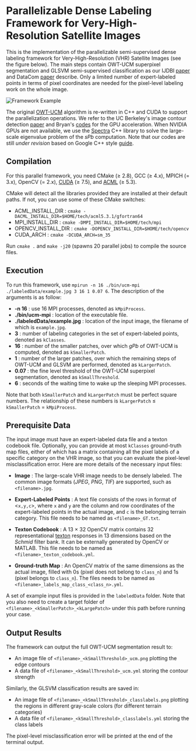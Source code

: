 # Parallelizable Dense Labeling Framework for Very-High-Resolution Satellite Images

This is the implementation of the parallelizable semi-supervised dense labeling framework for Very-High-Resolution (VHR) Satellite Images (see the figure below). The main steps contain OWT-UCM superpixel segmentation and GLSVM semi-supervised classification as our IJDBI [paper](https://www.cise.ufl.edu/~anand/pdf/IJBDI_anandlyx_webversion.pdf) and DataCom [paper](https://ieeexplore.ieee.org/abstract/document/8328526/) describe. Only a limited number of expert-labeled points in terms of pixel coordinates are needed for the pixel-level labeling work on the whole image.

![Framework Example](https://github.com/yanyp/UCM-MPI-GPU/blob/master/FrameworkExample.png "Framework Example")

The original [OWT-UCM](https://www2.eecs.berkeley.edu/Research/Projects/CS/vision/grouping/resources.html) algorithm is re-written in C++ and CUDA to support the parallelization operations. We refer to the UC Berkeley's image contour detection [paper](https://parlab.eecs.berkeley.edu/sites/all/parlab/files/iccv2009.pdf) and Bryan's [codes](https://github.com/bryancatanzaro/damascene) for the GPU acceleration. When NVIDIA GPUs are not available, we use the [Spectra](https://spectralib.org/) C++ library to solve the large-scale eigenvalue problem of the *sPb* computation. Note that our codes are still *under revision* based on Google C++ style [guide](https://google.github.io/styleguide/cppguide.html).

## Compilation

For this parallel framework, you need CMake (&ge; 2.8), GCC (&ge; 4.x), MPICH (= 3.x), OpenCV (= 2.x), [CUDA](https://developer.nvidia.com/cuda-downloads) (&ge; 7.5), and [ACML](http://developer.amd.com/tools-and-sdks/archive/acml-downloads-resources/) (&ge; 5.3).

CMake will detect all the libraries provided they are installed at their default paths. If not, you can use some of these CMake switches:

- ACML_INSTALL_DIR : ```cmake -DACML_INSTALL_DIR=$HOME/tech/acml5.3.1/gfortran64```
- MPI_INSTALL_DIR : ```cmake -DMPI_INSTALL_DIR=$HOME/tech/mpi```
- OPENCV_INSTALL_DIR : ```cmake -DOPENCV_INSTALL_DIR=$HOME/tech/opencv```
- CUDA_ARCH : ```cmake -DCUDA_ARCH=sm_35```

Run ```cmake .``` and ```make -j20``` (spawns 20 parallel jobs) to compile the source files.

## Execution

To run this framework, use ```mpirun -n 16 ./bin/ucm-mpi ./labeledData/example.jpg 3 16 1 0.07 6```. The description of the arguments is as follow:

- **-n 16** : use 16 MPI processes, denoted as ```kMpiProcess```.
- **./bin/ucm-mpi** : location of the executable file.
- **./labeledData/example.jpg** : location of the input image, the filename of which is ```example.jpg```.
- **3** : number of labeling categories in the set of expert-labeled points, denoted as ```kClasses```.
- **16** : number of the smaller patches, over which *gPb* of OWT-UCM is computed, denoted as ```kSmallerPatch```.
- **1** : number of the larger patches, over which the remaining steps of OWT-UCM and GLSVM are performed, denoted as ```kLargerPatch```.
- **0.07** : the fine level threshold of the OWT-UCM superpixel segmentation, denoted as ```kSmallThreshold```.
- **6** : seconds of the waiting time to wake up the sleeping MPI processes.

Note that both ```kSmallerPatch``` and ```kLargerPatch``` must be perfect square numbers. The relationship of these numbers is ```kLargerPatch``` &le; ```kSmallerPatch``` = ```kMpiProcess```.


## Prerequisite Data

The input image must have an expert-labeled data file and a texton codebook file. Optionally, you can provide at most ```kClasses``` ground-truth map files, either of which has a matrix containing all the pixel labels of a specific category on the VHR image, so that you can evaluate the pixel-level misclassification error. Here are more details of the necessary input files:

- **Image** : The large-scale VHR image needs to be densely labeled. The common image formats (*JPEG*, *PNG*, *TIF*) are supported, such as ```<filename>.jpg```.

- **Expert-Labeled Points** : A text file consists of the rows in format of <```x,y,c```>, where ```x``` and ```y``` are the column and row coordinates of the expert-labeled points in the actual image, and ```c``` is the belonging terrain category. This file needs to be named as ```<filename>_GT.txt```.

- **Texton Codebook** : A 13 &times; 32 OpenCV matrix contains 32 representational [texton](http://www.robots.ox.ac.uk/~vgg/research/texclass/filters.html)  responses in 13 dimensions based on the *Schmid* filter bank. It can be externally generated by OpenCV or MATLAB. This file needs to be named as ```<filename>_texton_codebook.yml```.

- **Ground-truth Map** : An OpenCV matrix of the same dimensions as the actual image, filled with 0s (pixel does not belong to ```class_n```) and 1s (pixel belongs to ```class_n```). The files needs to be named as ```<filename>_labels_map_class_<class_n>.yml```.

A set of example input files is provided in the ```labeledData``` folder. Note that you also need to create a target folder of ```<filename>_<kSmallerPatch>_<kLargePatch>``` under this path before running your case.

## Output Results
The framework can output the full OWT-UCM segmentation result to:
- An image file of ```<filename>_<kSmallThreshold>_ucm.png``` plotting the edge contours
- A data file of ```<filename>_<kSmallThreshold>_ucm.yml``` storing the contour strength

Similarly, the GLSVM classification results are saved in:
- An image file of ```<filename>_<kSmallThreshold>_classlabels.png``` plotting the regions in different gray-scale colors (for different terrain categories)
- A data file of ```<filename>_<kSmallThreshold>_classlabels.yml``` storing the class labels

The pixel-level misclassification error will be printed at the end of the terminal output.